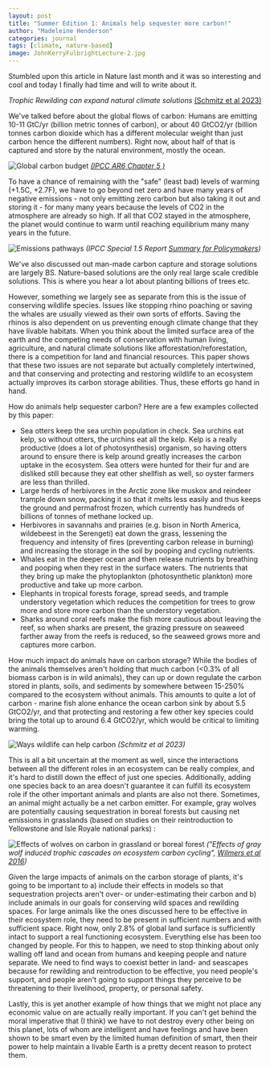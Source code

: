 ```yaml
---
layout: post
title: "Summer Edition 1: Animals help sequester more carbon!"
author: "Madeleine Henderson"
categories: journal
tags: [climate, nature-based]
image: JohnKerryFulbrightLecture-2.jpg
---
```


Stumbled upon this article in Nature last month and it was so interesting and cool and today I finally had time and will to write about it. 

_Trophic Rewilding can expand natural climate solutions_ [(Schmitz et al 2023)](https://www.nature.com/articles/s41558-023-01631-6)

We've talked before about the global flows of carbon: Humans are emitting 10-11 GtC/yr (billion metric tonnes of carbon), or about 40 GtCO2/yr (billion tonnes carbon dioxide which has a different molecular weight than just carbon hence the different numbers). Right now, about half of that is captured and store by the natural environment, mostly the ocean. 

![Global carbon budget](../assets/img/carbon_budget.png)
_[(IPCC AR6 Chapter 5 )](https://www.ipcc.ch/report/ar6/wg1/chapter/chapter-5/)_

To have a chance of remaining with the "safe" (least bad) levels of warming (+1.5C, +2.7F), we have to go beyond net zero and have many years of negative emissions - not only emitting zero carbon but also taking it out and storing it - for many many years because the levels of CO2 in the atmosphere are already so high. If all that CO2 stayed in the atmosphere, the planet would continue to warm until reaching equilibrium many many years in the future. 

![Emissions pathways](../assets/img/emisisons-pathways.png)
_(IPCC Special 1.5 Report [Summary for Policymakers](https://www.ipcc.ch/sr15/))_

We've also discussed out man-made carbon capture and storage solutions are largely BS. Nature-based solutions are the only real large scale credible solutions. This is where you hear a lot about planting billions of trees etc. 

However, something we largely see as separate from this is the issue of conserving wildlife species. Issues like stopping rhino poaching or saving the whales are usually viewed as their own sorts of efforts. Saving the rhinos is also dependent on us preventing enough climate change that they have livable habitats. When you think about the limited surface area of the earth and the competing needs of conservation with human living, agriculture, and natural climate solutions like afforestation/reforestation, there is a competition for land and financial resources. This paper shows that these two issues are not separate but actually completely intertwined, and that conserving and protecting and restoring wildlife to an ecosystem actually improves its carbon storage abilities. Thus, these efforts go hand in hand. 

How do animals help sequester carbon? Here are a few examples collected by this paper: 
* Sea otters keep the sea urchin population in check. Sea urchins eat kelp, so without otters, the urchins eat all the kelp. Kelp is a really productive (does a lot of photosynthesis) organism, so having otters around to ensure there is kelp around greatly increases the carbon uptake in the ecosystem. Sea otters were hunted for their fur and are disliked still because they eat other shellfish as well, so oyster farmers are less than thrilled. 
* Large herds of herbivores in the Arctic zone like muskox and reindeer trample down snow, packing it so that it melts less easily and thus keeps the ground and permafrost frozen, which currently has hundreds of billions of tonnes of methane locked up. 
* Herbivores in savannahs and prairies (e.g. bison in North America, wildebeest in the Serengeti) eat down the grass, lessening the frequency and intensity of fires (preventing carbon release in burning) and increasing the storage in the soil by pooping and cycling nutrients.
* Whales eat in the deeper ocean and then release nutrients by breathing and pooping when they rest in the surface waters. The nutrients that they bring up make the phytoplankton (photosynthetic plankton) more productive and take up more carbon. 
* Elephants in tropical forests forage, spread seeds, and trample understory vegetation which reduces the competition for trees to grow more and store more carbon than the understory vegetation. 
* Sharks around coral reefs make the fish more cautious about leaving the reef, so when sharks are present, the grazing pressure on seaweed farther away from the reefs is reduced, so the seaweed grows more and captures more carbon. 

How much impact do animals have on carbon storage? While the bodies of the animals themselves aren't holding that much carbon (<0.3% of all biomass carbon is in wild animals), they can up or down regulate the carbon stored in plants, soils, and sediments by somewhere between 15-250% compared to the ecosystem without animals. This amounts to quite a lot of carbon - marine fish alone enhance the ocean carbon sink by about 5.5 GtCO2/yr, and that protecting and restoring a few other key species could bring the total up to around 6.4 GtCO2/yr, which would be critical to limiting warming. 

![Ways wildlife can help carbon](../assets/img/wildlife.webp)
_(Schmitz et al 2023)_

This is all a bit uncertain at the moment as well, since the interactions between all the different roles in an ecosystem can be really complex, and it's hard to distill down the effect of just one species. Additionally, adding one species back to an area doesn't guarantee it can fulfill its ecosystem role if the other important animals and plants are also not there. Sometimes, an animal might actually be a net carbon emitter. For example, gray wolves are potentially causing sequestration in boreal forests but causing net emissions in grasslands (based on studies on their reintroduction to Yellowstone and Isle Royale national parks) : 

![Effects of wolves on carbon in grassland or boreal forest](../assets/img/wolves.jpg)
_("Effects of gray wolf induced trophic cascades on ecosystem carbon cycling", [Wilmers et al 2016](https://esajournals.onlinelibrary.wiley.com/doi/full/10.1002/ecs2.1501))_

Given the large impacts of animals on the carbon storage of plants, it's going to be important to a) include their effects in models so that sequestration projects aren't over- or under-estimating their carbon and b) include animals in our goals for conserving wild spaces and rewilding spaces. For large animals like the ones discussed here to be effective in their ecosystem role, they need to be present in sufficient numbers and with sufficient space. Right now, only 2.8% of global land surface is sufficiently intact to support a real functioning ecosystem. Everything else has been too changed by people. For this to happen, we need to stop thinking about only walling off land and ocean from humans and keeping people and nature separate. We need to find ways to coexist better in land- and seascapes because for rewilding and reintroduction to be effective, you need people's support, and people aren't going to support things they perceive to be threatening to their livelihood, property, or personal safety. 

Lastly, this is yet another example of how things that we might not place any economic value on are actually really important. If you can't get behind the moral imperative that (I think) we have to not destroy every other being on this planet, lots of whom are intelligent and have feelings and have been shown to be smart even by the limited human definition of smart, then their power to help maintain a livable Earth is a pretty decent reason to protect them. 
